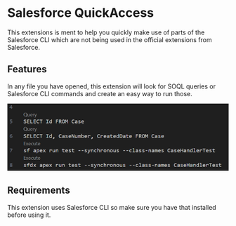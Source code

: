 # Salesforce QuickAccess

This extensions is ment to help you quickly make use of parts of the Salesforce CLI which are not being used in the official extensions from Salesforce.

## Features

In any file you have opened, this extension will look for SOQL queries or Salesforce CLI commands and create an easy way to run those.

![queryExecute](readme/images/queryExecute.png)

## Requirements

This extension uses Salesforce CLI so make sure you have that installed before using it.
